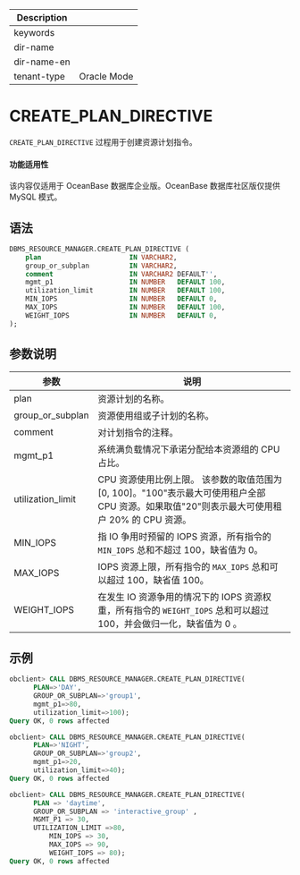 | Description   |                 |
|---------------|-----------------|
| keywords      |                 |
| dir-name      |                 |
| dir-name-en   |                 |
| tenant-type   | Oracle Mode     |

# CREATE_PLAN_DIRECTIVE 

`CREATE_PLAN_DIRECTIVE` 过程用于创建资源计划指令。


  <main id="notice" >
    <h4>功能适用性</h4>
    <p>该内容仅适用于 OceanBase 数据库企业版。OceanBase 数据库社区版仅提供 MySQL 模式。</p>
  </main>
  
## 语法 

```sql
DBMS_RESOURCE_MANAGER.CREATE_PLAN_DIRECTIVE (
    plan                      IN VARCHAR2, 
    group_or_subplan          IN VARCHAR2, 
    comment                   IN VARCHAR2 DEFAULT'', 
    mgmt_p1                   IN NUMBER   DEFAULT 100,
    utilization_limit         IN NUMBER   DEFAULT 100,
    MIN_IOPS                  IN NUMBER   DEFAULT 0,
    MAX_IOPS                  IN NUMBER   DEFAULT 100,
    WEIGHT_IOPS               IN NUMBER   DEFAULT 0,
);
```


## 参数说明 

|        参数        |           说明          |
|-------------------|--------------------------|
| plan              | 资源计划的名称。   |
| group_or_subplan  | 资源使用组或子计划的名称。    |
| comment           | 对计划指令的注释。   |
| mgmt_p1           | 系统满负载情况下承诺分配给本资源组的 CPU 占比。 |
| utilization_limit | CPU 资源使用比例上限。 该参数的取值范围为 \[0, 100\]。"100"表示最大可使用租户全部 CPU 资源。如果取值"20"则表示最大可使用租户 20% 的 CPU 资源。 |
| MIN_IOPS | 指 IO 争用时预留的 IOPS 资源，所有指令的 `MIN_IOPS` 总和不超过 100，缺省值为 0。 |
| MAX_IOPS |  IOPS 资源上限，所有指令的 `MAX_IOPS` 总和可以超过 100，缺省值 100。 |
| WEIGHT_IOPS | 在发生 IO 资源争用的情况下的 IOPS 资源权重，所有指令的 `WEIGHT_IOPS` 总和可以超过 100，并会做归一化，缺省值为 0 。 |




## 示例 

```sql
obclient> CALL DBMS_RESOURCE_MANAGER.CREATE_PLAN_DIRECTIVE(
      PLAN=>'DAY',
      GROUP_OR_SUBPLAN=>'group1',
      mgmt_p1=>80,
      utilization_limit=>100);
Query OK, 0 rows affected

obclient> CALL DBMS_RESOURCE_MANAGER.CREATE_PLAN_DIRECTIVE(
      PLAN=>'NIGHT',
      GROUP_OR_SUBPLAN=>'group2',
      mgmt_p1=>20,
      utilization_limit=>40);
Query OK, 0 rows affected

obclient> CALL DBMS_RESOURCE_MANAGER.CREATE_PLAN_DIRECTIVE(
      PLAN => 'daytime',
      GROUP_OR_SUBPLAN => 'interactive_group' ,
      MGMT_P1 => 30, 
      UTILIZATION_LIMIT =>80,
          MIN_IOPS => 30, 
          MAX_IOPS => 90, 
          WEIGHT_IOPS => 80); 
Query OK, 0 rows affected
```